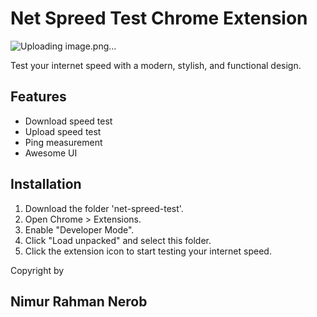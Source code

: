 
# Net Spreed Test Chrome Extension

![Uploading image.png…](https://res.cloudinary.com/nerob/image/upload/v1756020443/Screenshot_1_phkz7u.png)


Test your internet speed with a modern, stylish, and functional design.

## Features
- Download speed test
- Upload speed test
- Ping measurement
- Awesome UI

## Installation
1. Download the folder 'net-spreed-test'.
2. Open Chrome > Extensions.
3. Enable "Developer Mode".
4. Click "Load unpacked" and select this folder.
5. Click the extension icon to start testing your internet speed.



Copyright by 
## Nimur Rahman Nerob 
